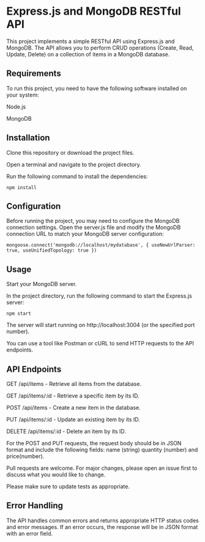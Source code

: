 # Express.js and MongoDB RESTful API

This project implements a simple RESTful API using Express.js and MongoDB. The API allows you to perform CRUD operations (Create, Read, Update, Delete) on a collection of items in a MongoDB database.

## Requirements
To run this project, you need to have the following software installed on your system:

Node.js

MongoDB



## Installation

Clone this repository or download the project files.

Open a terminal and navigate to the project directory.

Run the following command to install the dependencies:

```npm install```


## Configuration

Before running the project, you may need to configure the MongoDB connection settings. Open the server.js file and modify the MongoDB connection URL to match your MongoDB server configuration:

```mongoose.connect('mongodb://localhost/mydatabase', { useNewUrlParser: true, useUnifiedTopology: true })```

## Usage
Start your MongoDB server.

In the project directory, run the following command to start the Express.js server:

```npm start```

The server will start running on http://localhost:3004 (or the specified port number).

You can use a tool like Postman or cURL to send HTTP requests to the API endpoints.

## API Endpoints
GET /api/items - Retrieve all items from the database.

GET /api/items/:id - Retrieve a specific item by its ID.

POST /api/items - Create a new item in the database.

PUT /api/items/:id - Update an existing item by its ID.

DELETE /api/items/:id - Delete an item by its ID.

For the POST and PUT requests, the request body should be in JSON format and include the following fields: name (string) quantity (number) and price(number).

Pull requests are welcome. For major changes, please open an issue first
to discuss what you would like to change.

Please make sure to update tests as appropriate.

## Error Handling
The API handles common errors and returns appropriate HTTP status codes and error messages. If an error occurs, the response will be in JSON format with an error field.


